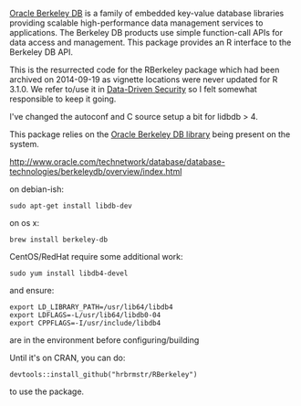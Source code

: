 <!-- README.md is generated from README.Rmd. Please edit that file -->
[Oracle Berkeley DB](http://www.oracle.com/technetwork/database/database-technologies/berkeleydb/overview/index.html) is a family of embedded key-value database libraries providing scalable high-performance data management services to applications. The Berkeley DB products use simple function-call APIs for data access and management. This package provides an R interface to the Berkeley DB API.

This is the resurrected code for the RBerkeley package which had been archived on 2014-09-19 as vignette locations were never updated for R 3.1.0. We refer to/use it in [Data-Driven Security](http://dds.ec/) so I felt somewhat responsible to keep it going.

I've changed the autoconf and C source setup a bit for lidbdb \> 4.

This package relies on the [Oracle Berkeley DB library](http://www.oracle.com/technetwork/database/database-technologies/berkeleydb/overview/index.html) being present on the system.

<http://www.oracle.com/technetwork/database/database-technologies/berkeleydb/overview/index.html>

on debian-ish:

    sudo apt-get install libdb-dev

on os x:

    brew install berkeley-db

CentOS/RedHat require some additional work:

    sudo yum install libdb4-devel

and ensure:

    export LD_LIBRARY_PATH=/usr/lib64/libdb4
    export LDFLAGS=-L/usr/lib64/libdb0-04
    export CPPFLAGS=-I/usr/include/libdb4

are in the environment before configuring/building

Until it's on CRAN, you can do:

    devtools::install_github("hrbrmstr/RBerkeley") 

to use the package.
